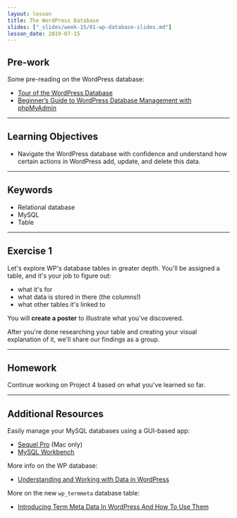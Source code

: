 ```yaml
---
layout: lesson
title: The WordPress Database
slides: ["_slides/week-15/01-wp-database-slides.md"]
lesson_date: 2019-07-15
---
```


## Pre-work

Some pre-reading on the WordPress database:

- [Tour of the WordPress Database](https://deliciousbrains.com/tour-wordpress-database/)
- [Beginner’s Guide to WordPress Database Management with phpMyAdmin](http://www.wpbeginner.com/beginners-guide/beginners-guide-to-wordpress-database-management-with-phpmyadmin/)

---

## Learning Objectives

- Navigate the WordPress database with confidence and understand how certain actions in WordPress add, update, and delete this data.

---

## Keywords

- Relational database
- MySQL
- Table

---

## Exercise 1

Let's explore WP's database tables in greater depth. You'll be assigned a table, and it's your job to figure out:

- what it's for
- what data is stored in there (the columns!)
- what other tables it's linked to

You will **create a poster** to illustrate what you've discovered.

After you're done researching your table and creating your visual explanation of it, we'll share our findings as a group.

---

## Homework

Continue working on Project 4 based on what you've learned so far.

---

## Additional Resources

Easily manage your MySQL databases using a GUI-based app:

- [Sequel Pro](http://www.sequelpro.com/) (Mac only)
- [MySQL Workbench](http://www.mysql.com/products/workbench/)

More info on the WP database:

- [Understanding and Working with Data in WordPress](https://code.tutsplus.com/series/understanding-and-working-with-data-in-wordpress--cms-670)

More on the new `wp_termmeta` database table:

- [Introducing Term Meta Data In WordPress And How To Use Them](https://www.smashingmagazine.com/2015/12/how-to-use-term-meta-data-in-wordpress/)
